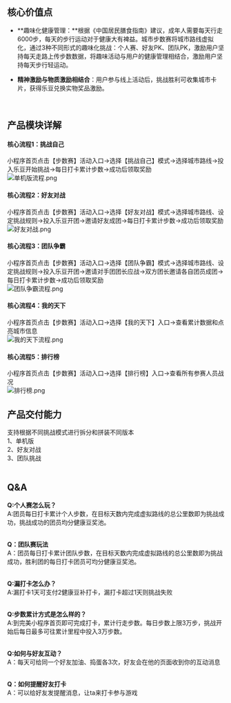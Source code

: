 <a name="qHRIv"></a>
## 核心价值点
- **趣味化健康管理：**根据《中国居民膳食指南》建议，成年人需要每天行走6000步，每天的步行运动对于健康大有裨益。城市步数赛将城市路线虚拟化，通过3种不同形式的趣味化挑战：个人赛、好友PK、团队PK，激励用户坚持每天走路上传步数数据，将趣味活动与用户的健康管理相结合，激励用户坚持每天步行轻运动。



- **精神激励与物质激励相结合**：用户参与线上活动后，挑战胜利可收集城市卡片，获得乐豆兑换实物奖品激励。


<br />

<a name="STeLM"></a>
## 产品模块详解
<a name="oM6ij"></a>
#### 核心流程1：挑战自己
小程序首页点击【步数赛】活动入口->选择【挑战自己】模式->选择城市路线->投入乐豆开始挑战->每日打卡累计步数->成功后领取奖励<br />![单机版流程.png](https://cdn.nlark.com/yuque/0/2021/png/457376/1622539547961-3da064e7-0624-4150-b353-3db5c46d79df.png#clientId=ua5daabd2-5b74-4&from=ui&id=d0cJJ&margin=%5Bobject%20Object%5D&name=%E5%8D%95%E6%9C%BA%E7%89%88%E6%B5%81%E7%A8%8B.png&originHeight=779&originWidth=2910&originalType=binary&size=861925&status=done&style=none&taskId=uc4e22faf-e169-4513-ac0b-fe6a9a6913f)
<a name="M1gMd"></a>
#### 核心流程2：好友对战
小程序首页点击【步数赛】活动入口->选择【好友对战】模式->选择城市路线、设定挑战规则->投入乐豆开团->邀请好友成团->每日打卡累计步数->成功后领取奖励<br />![好友对战.png](https://cdn.nlark.com/yuque/0/2021/png/457376/1622547594674-39a62f8e-8f85-459a-95e3-e81afa0ba022.png#clientId=ua5daabd2-5b74-4&from=ui&id=m5Oj2&margin=%5Bobject%20Object%5D&name=%E5%A5%BD%E5%8F%8B%E5%AF%B9%E6%88%98.png&originHeight=768&originWidth=3272&originalType=binary&size=1089112&status=done&style=none&taskId=u3f972353-37ad-4d32-8f2a-10efe920072)
<a name="HeROl"></a>
#### 核心流程3：团队争霸
小程序首页点击【步数赛】活动入口->选择【团队争霸】模式->选择城市路线、设定挑战规则->投入乐豆开团->邀请对手团团长应战->双方团长邀请各自团员成团->每日打卡累计步数->成功后领取奖励<br />![团队争霸流程.png](https://cdn.nlark.com/yuque/0/2021/png/457376/1622547416635-ea79ed10-7e0d-4980-b504-09c7606d6b43.png#clientId=ua5daabd2-5b74-4&from=ui&id=ZlF6o&margin=%5Bobject%20Object%5D&name=%E5%9B%A2%E9%98%9F%E4%BA%89%E9%9C%B8%E6%B5%81%E7%A8%8B.png&originHeight=729&originWidth=3450&originalType=binary&size=1198705&status=done&style=none&taskId=uddc29b30-a4a1-4fec-993b-056e2a05bcb)
<a name="Hbi1w"></a>
#### 核心流程4：我的天下
小程序首页点击【步数赛】活动入口->选择【我的天下】入口->查看累计数据和点亮城市信息<br />![我的天下流程.png](https://cdn.nlark.com/yuque/0/2021/png/457376/1622545600784-861bab88-10af-4e9a-b43c-c1d7dba68e98.png#clientId=ua5daabd2-5b74-4&from=ui&height=204&id=S6so5&margin=%5Bobject%20Object%5D&name=%E6%88%91%E7%9A%84%E5%A4%A9%E4%B8%8B%E6%B5%81%E7%A8%8B.png&originHeight=704&originWidth=1407&originalType=binary&size=506975&status=done&style=none&taskId=u49c357f7-7075-41a3-817e-026d3fa293b&width=407)
<a name="x8Mg9"></a>
#### 核心流程5：排行榜
小程序首页点击【步数赛】活动入口->选择【排行榜】入口->查看所有参赛人员战况<br />![排行榜.png](https://cdn.nlark.com/yuque/0/2021/png/457376/1622547672854-f6dc1af2-1c88-43fb-b236-4659e1c25657.png#clientId=ua5daabd2-5b74-4&from=ui&height=204&id=srzck&margin=%5Bobject%20Object%5D&name=%E6%8E%92%E8%A1%8C%E6%A6%9C.png&originHeight=698&originWidth=699&originalType=binary&size=227978&status=done&style=none&taskId=u0090886d-c7af-4067-98ce-6301940c900&width=204)<br />

<a name="v8oZX"></a>
## 产品交付能力
支持根据不同挑战模式进行拆分和拼装不同版本<br />1、单机版<br />2、好友对战<br />3、团队挑战<br />
<br />

<a name="rNFir"></a>
## Q&A
**Q:个人赛怎么玩？**<br />A:团员每日打卡累计个人步数，在目标天数内完成虚拟路线的总公里数即为挑战成功，挑战成功的团员均分健康豆奖池。<br />​

**Q：团队赛玩法**<br />A：团员每日打卡累计团队步数，在目标天数内完成虚拟路线的总公里数即为挑战成功，胜利团的每日打卡团员可均分健康豆奖池。<br />**​**

**Q:漏打卡怎么办？**<br />A:漏打卡1天可支付2健康豆补打卡，漏打卡超过1天则挑战失败<br />**​**

**Q:步数累计方式是怎么样的？**<br />A:到完美小程序首页即可完成打卡，累计行走步数。每日步数上限3万步，挑战开始后每日最多可往累计里程中投入3万步数。<br />**​**

**Q:如何与好友互动？**<br />A：每天可给同一个好友加油、捣蛋各3次，好友会在他的页面收到你的互动消息<br />**​**

**Q：如何提醒好友打卡**<br />A：可以给好友发提醒消息，让ta来打卡参与游戏<br />​<br />

